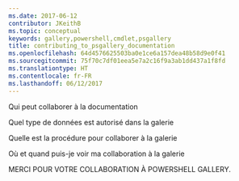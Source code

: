 ```yaml
---
ms.date: 2017-06-12
contributor: JKeithB
ms.topic: conceptual
keywords: gallery,powershell,cmdlet,psgallery
title: contributing_to_psgallery_documentation
ms.openlocfilehash: 64d4576625503ba0e1ce6a157dea48b58d9e0f41
ms.sourcegitcommit: 75f70c7df01eea5e7a2c16f9a3ab1dd437a1f8fd
ms.translationtype: HT
ms.contentlocale: fr-FR
ms.lasthandoff: 06/12/2017
---
```

Qui peut collaborer à la documentation

Quel type de données est autorisé dans la galerie

Quelle est la procédure pour collaborer à la galerie

Où et quand puis-je voir ma collaboration à la galerie

MERCI POUR VOTRE COLLABORATION À POWERSHELL GALLERY.

